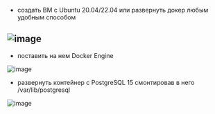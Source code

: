 * создать ВМ с Ubuntu 20.04/22.04 или развернуть докер любым удобным способом

![image](https://github.com/VyacheslavIT/postgre/assets/136000255/e944a1a2-0492-4e03-b2c4-e13cdc61c439)
---------------------
* поставить на нем Docker Engine
  
![image](https://github.com/VyacheslavIT/postgre/assets/136000255/7d39f4b1-e138-4455-bdb2-bd4f11d85f4c)

* развернуть контейнер с PostgreSQL 15 смонтировав в него /var/lib/postgresql
  
![image](https://github.com/VyacheslavIT/postgre/assets/136000255/ede9bcef-9263-41a3-ab99-eccddb47d292)
